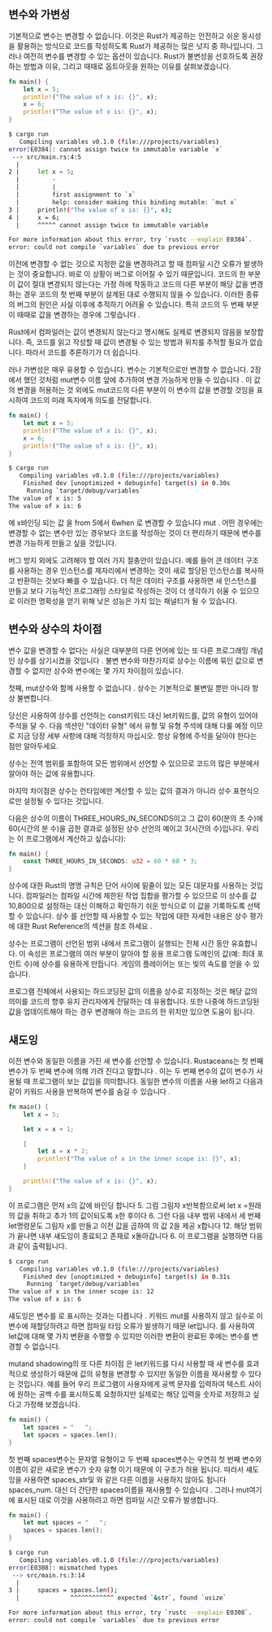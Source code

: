 ## 변수와 가변성

기본적으로 변수는 변경할 수 없습니다. 이것은 Rust가 제공하는 안전하고 쉬운 동시성을 활용하는 방식으로 코드를 작성하도록 Rust가 제공하는 많은 넛지 중 하나입니다. 그러나 여전히 변수를 변경할 수 있는 옵션이 있습니다. Rust가 불변성을 선호하도록 권장하는 방법과 이유, 그리고 때때로 옵트아웃을 원하는 이유를 살펴보겠습니다.

```rust
fn main() {
    let x = 5;
    println!("The value of x is: {}", x);
    x = 6;
    println!("The value of x is: {}", x);
}
```

```bash
$ cargo run
   Compiling variables v0.1.0 (file:///projects/variables)
error[E0384]: cannot assign twice to immutable variable `x`
 --> src/main.rs:4:5
  |
2 |     let x = 5;
  |         -
  |         |
  |         first assignment to `x`
  |         help: consider making this binding mutable: `mut x`
3 |     println!("The value of x is: {}", x);
4 |     x = 6;
  |     ^^^^^ cannot assign twice to immutable variable

For more information about this error, try `rustc --explain E0384`.
error: could not compile `variables` due to previous error
```

이전에 변경할 수 없는 것으로 지정한 값을 변경하려고 할 때 컴파일 시간 오류가 발생하는 것이 중요합니다. 바로 이 상황이 버그로 이어질 수 있기 때문입니다. 코드의 한 부분이 값이 절대 변경되지 않는다는 가정 하에 작동하고 코드의 다른 부분이 해당 값을 변경하는 경우 코드의 첫 번째 부분이 설계된 대로 수행되지 않을 수 있습니다. 이러한 종류의 버그의 원인은 사실 이후에 추적하기 어려울 수 있습니다. 특히 코드의 두 번째 부분이 때때로 값을 변경하는 경우에 그렇습니다 .

Rust에서 컴파일러는 값이 변경되지 않는다고 명시해도 실제로 변경되지 않음을 보장합니다. 즉, 코드를 읽고 작성할 때 값이 변경될 수 있는 방법과 위치를 추적할 필요가 없습니다. 따라서 코드를 추론하기가 더 쉽습니다.

러나 가변성은 매우 유용할 수 있습니다. 변수는 기본적으로만 변경할 수 없습니다. 2장에서 했던 것처럼 mut변수 이름 앞에 추가하여 변경 가능하게 만들 수 있습니다 . 이 값의 변경을 허용하는 것 외에도 mut코드의 다른 부분이 이 변수의 값을 변경할 것임을 표시하여 코드의 미래 독자에게 의도를 전달합니다.

```rust
fn main() {
    let mut x = 5;
    println!("The value of x is: {}", x);
    x = 6;
    println!("The value of x is: {}", x);
}
```

```bash
$ cargo run
   Compiling variables v0.1.0 (file:///projects/variables)
    Finished dev [unoptimized + debuginfo] target(s) in 0.30s
     Running `target/debug/variables`
The value of x is: 5
The value of x is: 6
```

에 x바인딩 되는 값 을 from 5에서 6when 로 변경할 수 있습니다 mut . 어떤 경우에는 변경할 수 없는 변수만 있는 경우보다 코드를 작성하는 것이 더 편리하기 때문에 변수를 변경 가능하게 만들고 싶을 것입니다.

버그 방지 외에도 고려해야 할 여러 가지 절충안이 있습니다. 예를 들어 큰 데이터 구조를 사용하는 경우 인스턴스를 제자리에서 변경하는 것이 새로 할당된 인스턴스를 복사하고 반환하는 것보다 빠를 수 있습니다. 더 작은 데이터 구조를 사용하면 새 인스턴스를 만들고 보다 기능적인 프로그래밍 스타일로 작성하는 것이 더 생각하기 쉬울 수 있으므로 이러한 명확성을 얻기 위해 낮은 성능은 가치 있는 패널티가 될 수 있습니다.

## 변수와 상수의 차이점

변수 값을 변경할 수 없다는 사실은 대부분의 다른 언어에 있는 또 다른 프로그래밍 개념인 상수를 상기시켰을 것입니다 . 불변 변수와 마찬가지로 상수는 이름에 묶인 값으로 변경할 수 없지만 상수와 변수에는 몇 가지 차이점이 있습니다.

첫째, mut상수와 함께 사용할 수 없습니다 . 상수는 기본적으로 불변일 뿐만 아니라 항상 불변합니다.

당신은 사용하여 상수를 선언하는 const키워드 대신 let키워드를, 값의 유형이 있어야 주석을 달 수. 다음 섹션인 "데이터 유형" 에서 유형 및 유형 주석에 대해 다룰 예정 이므로 지금 당장 세부 사항에 대해 걱정하지 마십시오. 항상 유형에 주석을 달아야 한다는 점만 알아두세요.

상수는 전역 범위를 포함하여 모든 범위에서 선언할 수 있으므로 코드의 많은 부분에서 알아야 하는 값에 유용합니다.

마지막 차이점은 상수는 런타임에만 계산할 수 있는 값의 결과가 아니라 상수 표현식으로만 설정될 수 있다는 것입니다.

다음은 상수의 이름이 THREE_HOURS_IN_SECONDS이고 그 값이 60(분의 초 수)에 60(시간의 분 수)을 곱한 결과로 설정된 상수 선언의 예이고 3(시간의 수)입니다. 우리는 이 프로그램에서 계산하고 싶습니다):

```rust
fn main() {
    const THREE_HOURS_IN_SECONDS: u32 = 60 * 60 * 3;
}
```

상수에 대한 Rust의 명명 규칙은 단어 사이에 밑줄이 있는 모든 대문자를 사용하는 것입니다. 컴파일러는 컴파일 시간에 제한된 작업 집합을 평가할 수 있으므로 이 상수를 값 10,800으로 설정하는 대신 이해하고 확인하기 쉬운 방식으로 이 값을 기록하도록 선택할 수 있습니다. 상수 를 선언할 때 사용할 수 있는 작업에 대한 자세한 내용은 상수 평가에 대한 Rust Reference의 섹션을 참조 하세요 .

상수는 프로그램이 선언된 범위 내에서 프로그램이 실행되는 전체 시간 동안 유효합니다. 이 속성은 프로그램의 여러 부분이 알아야 할 응용 프로그램 도메인의 값(예: 최대 포인트 수)에 상수를 유용하게 만듭니다. 게임의 플레이어는 또는 빛의 속도를 얻을 수 있습니다.

프로그램 전체에서 사용되는 하드코딩된 값의 이름을 상수로 지정하는 것은 해당 값의 의미를 코드의 향후 유지 관리자에게 전달하는 데 유용합니다. 또한 나중에 하드코딩된 값을 업데이트해야 하는 경우 변경해야 하는 코드의 한 위치만 있으면 도움이 됩니다.

## 섀도잉

이전 변수와 동일한 이름을 가진 새 변수를 선언할 수 있습니다. Rustaceans는 첫 번째 변수가 두 번째 변수에 의해 가려 진다고 말합니다 . 이는 두 번째 변수의 값이 변수가 사용될 때 프로그램이 보는 값임을 의미합니다. 동일한 변수의 이름을 사용 let하고 다음과 같이 키워드 사용을 반복하여 변수를 숨길 수 있습니다 .

```rust
fn main() {
    let x = 5;

    let x = x + 1;

    {
        let x = x * 2;
        println!("The value of x in the inner scope is: {}", x);
    }

    println!("The value of x is: {}", x);
}
```

이 프로그램은 먼저 x의 값에 바인딩 합니다 5. 그럼 그림자 x반복함으로써 let x =원래의 값을 취하고 추가 1의 값이되도록 x한 후이다 6. 그런 다음 내부 범위 내에서 세 번째 let명령문도 그림자 x를 만들고 이전 값을 곱하여 의 값 2을 제공 x합니다 12. 해당 범위가 끝나면 내부 섀도잉이 종료되고 존재로 x돌아갑니다 6. 이 프로그램을 실행하면 다음과 같이 출력됩니다.

```bash
$ cargo run
   Compiling variables v0.1.0 (file:///projects/variables)
    Finished dev [unoptimized + debuginfo] target(s) in 0.31s
     Running `target/debug/variables`
The value of x in the inner scope is: 12
The value of x is: 6
```

섀도잉은 변수를 로 표시하는 것과는 다릅니다 . 키워드 mut를 사용하지 않고 실수로 이 변수에 재할당하려고 하면 컴파일 타임 오류가 발생하기 때문 let입니다. 를 사용하여 let값에 대해 몇 가지 변환을 수행할 수 있지만 이러한 변환이 완료된 후에는 변수를 변경할 수 없습니다.

mutand shadowing의 또 다른 차이점 은 let키워드를 다시 사용할 때 새 변수를 효과적으로 생성하기 때문에 값의 유형을 변경할 수 있지만 동일한 이름을 재사용할 수 있다는 것입니다. 예를 들어 우리 프로그램이 사용자에게 공백 문자를 입력하여 텍스트 사이에 원하는 공백 수를 표시하도록 요청하지만 실제로는 해당 입력을 숫자로 저장하고 싶다고 가정해 보겠습니다.

```rust
fn main() {
    let spaces = "   ";
    let spaces = spaces.len();
}
```

첫 번째 spaces변수는 문자열 유형이고 두 번째 spaces변수는 우연히 첫 번째 변수와 이름이 같은 새로운 변수가 숫자 유형 이기 때문에 이 구조가 허용 됩니다. 따라서 섀도잉을 사용하면 spaces_str및 와 같은 다른 이름을 사용하지 않아도 됩니다 spaces_num. 대신 더 간단한 spaces이름을 재사용할 수 있습니다 . 그러나 mut여기에 표시된 대로 이것을 사용하려고 하면 컴파일 시간 오류가 발생합니다.

```rust
fn main() {
    let mut spaces = "   ";
    spaces = spaces.len();
}
```

```bash
$ cargo run
   Compiling variables v0.1.0 (file:///projects/variables)
error[E0308]: mismatched types
 --> src/main.rs:3:14
  |
3 |     spaces = spaces.len();
  |              ^^^^^^^^^^^^ expected `&str`, found `usize`

For more information about this error, try `rustc --explain E0308`.
error: could not compile `variables` due to previous error
```
